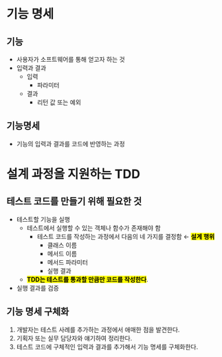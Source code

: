 # 기능 명세

## 기능

- 사용자가 소프트웨어를 통해 얻고자 하는 것
- 입력과 결과
  - 입력
    - 파라미터
  - 결과
    - 리턴 값 또는 예외

## 기능명세

- 기능의 입력과 결과를 코드에 반영하는 과정

# 설계 과정을 지원하는 TDD

## 테스트 코드를 만들기 위해 필요한 것

- 테스트할 기능을 실행
  - 테스트에서 실행할 수 있는 객체나 함수가 존재해야 함
    - 테스트 코드를 작성하는 과정에서 다음의 네 가지를 결정함 ← <mark>**설계 행위**</mark>
      - 클래스 이름
      - 메서드 이름
      - 메서드 파라미터
      - 실행 결과
  - <mark>**TDD는 테스트를 통과할 만큼만 코드를 작성한다**</mark>.
- 실행 결과를 검증

## 기능 명세 구체화

1. 개발자는 테스트 사례를 추가하는 과정에서 애매한 점을 발견한다. 
2. 기획자 또는 실무 담당자와 얘기하여 정리한다.
3. 테스트 코드에 구체적인 입력과 결과를 추가해서 기능 명세를 구체화한다.